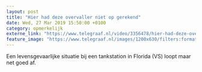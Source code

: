 ```yaml
---
layout: post
title: "Hier had deze overvaller niet op gerekend"
date: Wed, 27 Mar 2019 15:50:00 +0100
category: opmerkelijk
externe_link: "https://www.telegraaf.nl/video/3356478/hier-had-deze-overvaller-niet-op-gerekend"
feature_image: "https://www.telegraaf.nl/images/1200x630/filters:format(jpeg):quality(80)/cdn-kiosk-api.telegraaf.nl/bf59de7c-514f-11e9-bc23-0218eaf05005.jpg"
---
```


<p class="intro">Een levensgevaarlijke situatie bij een tankstation in Florida (VS) loopt maar net goed af.</p>
